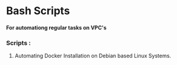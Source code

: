 # Bash Scripts

#### For automationg regular tasks on VPC's

### Scripts :

1. Automating Docker Installation on Debian based Linux Systems.
   
